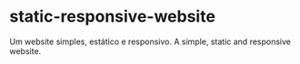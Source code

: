 # static-responsive-website
Um website simples, estático e responsivo. A simple, static and responsive website.
